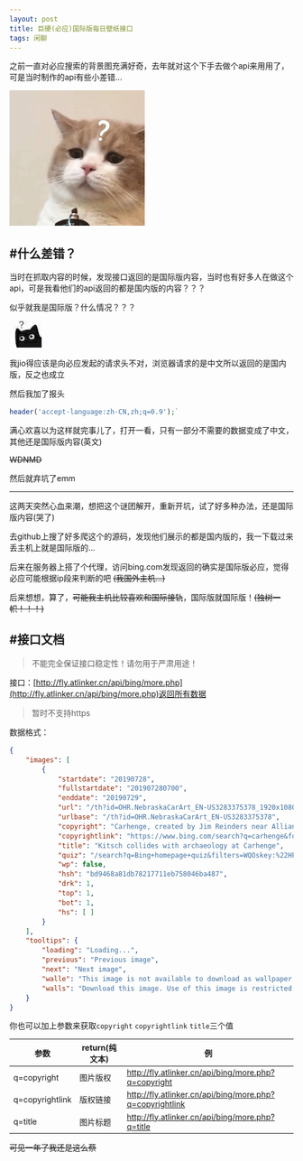 ```yaml
---
layout: post
title: 巨硬(必应)国际版每日壁纸接口
tags: 闲聊
---
```


之前一直对必应搜索的背景图充满好奇，去年就对这个下手去做个api来用用了，可是当时制作的api有些小差错...

![???](/usrimg/2019-7-28-bing.gif)

## #什么差错？

当时在抓取内容的时候，发现接口返回的是国际版内容，当时也有好多人在做这个api，可是我看他们的api返回的都是国内版的内容？？？

似乎就我是国际版？什么情况？？？

![?](/usrimg/2019-7-28-bing2.png)

我jio得应该是向必应发起的请求头不对，浏览器请求的是中文所以返回的是国内版，反之也成立

然后我加了报头
```php
header('accept-language:zh-CN,zh;q=0.9');`
```
满心欢喜以为这样就完事儿了，打开一看，只有一部分不需要的数据变成了中文，其他还是国际版内容(英文)

~~WDNMD~~

然后就弃坑了emm

---

这两天突然心血来潮，想把这个谜团解开，重新开坑，试了好多种办法，还是国际版内容(哭了)

去github上搜了好多爬这个的源码，发现他们展示的都是国内版的，我一下载过来丢主机上就是国际版的...

后来在服务器上搭了个代理，访问bing.com发现返回的确实是国际版必应，觉得必应可能根据ip段来判断的吧 ~~(我国外主机...)~~

后来想想，算了，~~可能我主机比较喜欢和国际接轨~~，国际版就国际版！~~(独树一帜！！！)~~

## #接口文档

> 不能完全保证接口稳定性！请勿用于严肃用途！

接口：[http://fly.atlinker.cn/api/bing/more.php](http://fly.atlinker.cn/api/bing/more.php)返回所有数据

> 暂时不支持https

数据格式：

```json
{
    "images": [
        {
            "startdate": "20190728", 
            "fullstartdate": "201907280700", 
            "enddate": "20190729", 
            "url": "/th?id=OHR.NebraskaCarArt_EN-US3283375378_1920x1080.jpg&rf=LaDigue_1920x1080.jpg&pid=hp", 
            "urlbase": "/th?id=OHR.NebraskaCarArt_EN-US3283375378", 
            "copyright": "Carhenge, created by Jim Reinders near Alliance, Nebraska (© Charlie Summers/Minden Pictures)", 
            "copyrightlink": "https://www.bing.com/search?q=carhenge&form=hpcapt&filters=HpDate%3a%2220190728_0700%22", 
            "title": "Kitsch collides with archaeology at Carhenge", 
            "quiz": "/search?q=Bing+homepage+quiz&filters=WQOskey:%22HPQuiz_20190728_NebraskaCarArt%22&FORM=HPQUIZ", 
            "wp": false, 
            "hsh": "bd9468a81db78217711eb758046ba487", 
            "drk": 1, 
            "top": 1, 
            "bot": 1, 
            "hs": [ ]
        }
    ], 
    "tooltips": {
        "loading": "Loading...", 
        "previous": "Previous image", 
        "next": "Next image", 
        "walle": "This image is not available to download as wallpaper.", 
        "walls": "Download this image. Use of this image is restricted to wallpaper only."
    }
}
```

你也可以加上参数来获取`copyright` `copyrightlink` `title`三个值

参数 | return(纯文本) |  例
-|-|-
q=copyright | 图片版权 | http://fly.atlinker.cn/api/bing/more.php?q=copyright |
q=copyrightlink | 版权链接 | http://fly.atlinker.cn/api/bing/more.php?q=copyrightlink |
q=title | 图片标题 | http://fly.atlinker.cn/api/bing/more.php?q=title |

~~可见一年了我还是这么蔡~~

